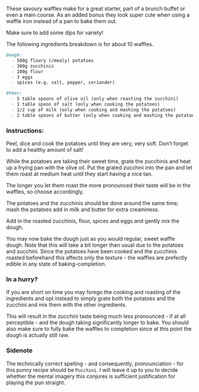 These savoury waffles make for a great starter, part of a brunch buffet or even a main course. As an added bonus they look super cute when using a waffle iron instead of a pan to bake them out.

Make sure to add some dips for variety!

The following ingredients breakdown is for about 10 waffles.

```md
Dough:
  - 500g floury (/mealy) potatoes
  - 300g zucchinis
  - 100g flour
  - 3 eggs
  - spices (e.g. salt, pepper, coriander)
```

```md
Other:
  - 5 table spoons of olive oil (only when roasting the zucchini)
  - 1 table spoon of salt (only when cooking the potatoes)
  - 1/2 cup of milk (only when cooking and mashing the potatoes)
  - 2 table spoons of butter (only when cooking and mashing the potatoes)
```

### Instructions:

Peel, dice and cook the potatoes until they are very, very soft. Don't forget to add a healthy amount of salt!

While the potatoes are taking their sweet time, grate the zucchinis and heat up a frying pan with the olive oil.
Put the grated zucchini into the pan and let them roast at medium heat until they start having a nice tan.

The longer you let them roast the more pronounced their taste will be in the waffles, so choose accordingly.

The potatoes and the zucchinis should be done around the same time; mash the potatoes add in milk and butter for
extra creaminess.

Add in the roasted zucchinis, flour, spices and eggs and gently mix the dough.

You may now bake the dough just as you would regular, sweet waffle dough. Note that this will take a bit longer
than usual due to the potatoes and zucchini. Since the potatoes have been cooked and the zucchinis roasted beforehand
this affects only the texture - the waffles are prefectly edible in any state of baking-completion.

### In a hurry?

If you are short on time you may forego the cooking and roasting of the ingredients and opt instead to simply grate both
the potatoes and the zucchini and mix them with the other ingredients.

This will result in the zucchini taste being much less pronounced - if at all perceptible - and the dough taking
significantly longer to bake. You should also make sure to fully bake the waffles to completion since at this point
the dough is actually still raw.

### Sidenote

The technically correct spelling - and consequently, pronounciation - for this punny recipe should be `Pucchini`.
I will leave it up to you to decide whether the mental imagery this conjures is sufficient justification for playing the pun straight.

